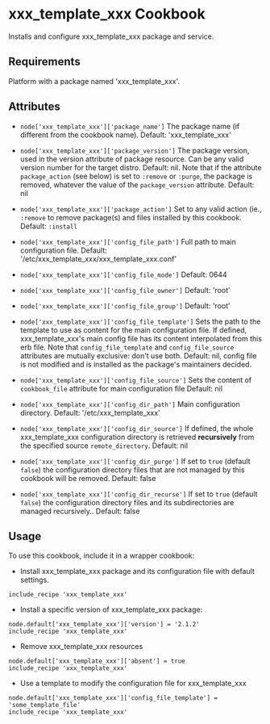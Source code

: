 xxx_template_xxx Cookbook
=============

Installs and configure xxx_template_xxx package and service.

Requirements
------------

Platform with a package named 'xxx_template_xxx'.

Attributes
----------

- `node['xxx_template_xxx']['package_name']`
  The package name (if different from the cookbook name).
  Default: 'xxx_template_xxx'

- `node['xxx_template_xxx']['package_version']`
  The package version, used in the version attribute of package resource.
  Can be any valid version number for the target distro.
  Default: nil. 
  Note that if the attribute `package_action` (see below) is set to `:remove` or
    `:purge`, the package is removed, whatever the value of the `package_version`
    attribute.
  Default: nil

- `node['xxx_template_xxx']['package_action']`
  Set to any valid action (ie., `:remove` to remove package(s) and files installed by this cookbook.
  Default: `:install`

- `node['xxx_template_xxx']['config_file_path']`
  Full path to main configuration file.
  Default: '/etc/xxx_template_xxx/xxx_template_xxx.conf'

- `node['xxx_template_xxx']['config_file_mode']`
  Default: 0644

- `node['xxx_template_xxx']['config_file_owner']`
  Default: 'root'

- `node['xxx_template_xxx']['config_file_group']`
  Default: 'root'

- `node['xxx_template_xxx']['config_file_template']`
  Sets the path to the template to use as content for the main configuration
    file. If defined, xxx_template_xxx's main config file has its content
    interpolated from this erb file.
  Note that `config_file_template` and `config_file_source` attributes
    are mutually exclusive: don't use both.
  Default: nil, config file is not modified and is installed as the package's
    maintainers decided.

- `node['xxx_template_xxx']['config_file_source']`
  Sets the content of `cookbook_file` attribute for main configuration file
  Default: nil 

- `node['xxx_template_xxx']['config_dir_path']`
  Main configuration directory.
  Default: '/etc/xxx_template_xxx'

- `node['xxx_template_xxx']['config_dir_source']`
  If defined, the whole xxx_template_xxx configuration directory is retrieved
  **recursively** from the specified source `remote_directory`.
  Default: nil

- `node['xxx_template_xxx']['config_dir_purge']`
  If set to `true` (default `false`) the configuration directory files
    that are not managed by this cookbook will be removed.
  Default: false

- `node['xxx_template_xxx']['config_dir_recurse']`
  If set to `true` (default `false`) the configuration directory files
    and its subdirectories are managed recursively..
  Default: false

Usage
-----

To use this cookbook, include it in a wrapper cookbook:

* Install xxx_template_xxx package and its configuration file with default settings.

 ```
 include_recipe 'xxx_template_xxx'
 ```

* Install a specific version of xxx_template_xxx package:

 ```
 node.default['xxx_template_xxx']['version'] = '2.1.2'
 include_recipe 'xxx_template_xxx'
 ```

* Remove xxx_template_xxx resources

 ```
 node.default['xxx_template_xxx']['absent'] = true
 include_recipe 'xxx_template_xxx'
 ```

* Use a template to modify the configuration file for xxx_template_xxx

 ```
 node.default['xxx_template_xxx']['config_file_template'] = 'some_template_file'
 include_recipe 'xxx_template_xxx'
 ```
